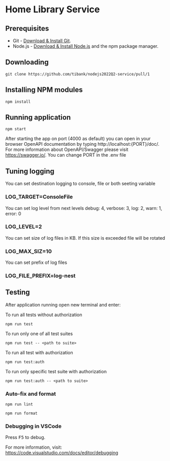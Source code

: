 # Home Library Service

## Prerequisites

- Git - [Download & Install Git](https://git-scm.com/downloads).
- Node.js - [Download & Install Node.js](https://nodejs.org/en/download/) and the npm package manager.

## Downloading

```
git clone https://github.com/tibank/nodejs2022Q2-service/pull/1
```

## Installing NPM modules

```
npm install
```

## Running application

```
npm start
```

After starting the app on port (4000 as default) you can open
in your browser OpenAPI documentation by typing http://localhost:{PORT}/doc/.
For more information about OpenAPI/Swagger please visit https://swagger.io/.
You can change PORT in the .env file

## Tuning logging

You can set destination logging to console, file or both seeting variable 
### LOG_TARGET=ConsoleFile

You can set log level from next levels
  debug: 4,
  verbose: 3,
  log: 2,
  warn: 1,
  error: 0
### LOG_LEVEL=2

You can set size of log files in KB. If this size is exceeded file will be rotated
### LOG_MAX_SIZ=10

You can set prefix of log files
### LOG_FILE_PREFIX=log-nest

## Testing

After application running open new terminal and enter:

To run all tests without authorization

```
npm run test
```

To run only one of all test suites

```
npm run test -- <path to suite>
```

To run all test with authorization

```
npm run test:auth
```

To run only specific test suite with authorization

```
npm run test:auth -- <path to suite>
```

### Auto-fix and format

```
npm run lint
```

```
npm run format
```

### Debugging in VSCode

Press <kbd>F5</kbd> to debug.

For more information, visit: https://code.visualstudio.com/docs/editor/debugging
